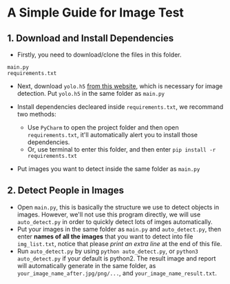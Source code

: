 # A Simple Guide for Image Test

## 1. Download and Install Dependencies

- Firstly, you need to download/clone the files in this folder.

```
main.py
requirements.txt
```

- Next, download `yolo.h5` [from this website](https://github.com/OlafenwaMoses/ImageAI/releases/download/1.0/yolo.h5), which is necessary for image detection. Put `yolo.h5` in the same folder as `main.py`
- Install dependencies decleared inside `requirements.txt`, we recommand two methods:
  - Use `PyCharm` to open the project folder and then open `requirements.txt`, it'll automatically alert you to install those dependencies.
  - Or, use terminal to enter this folder, and then enter `pip install -r requirements.txt`

- Put images you want to detect inside the same folder as `main.py`



## 2. Detect People in Images

- Open `main.py`, this is basically the structure we use to detect objects in images. However, we'll not use this program directly, we will use `auto_detect.py` in order to quickly detect lots of imges automatically.
- Put your images in the same folder as `main.py` and `auto_detect.py`, then enter **names of all the images** that you want to detect into file `img_list.txt`, notice that please *print an extra line* at the end of this file.
- Run `auto_detect.py` by using `python auto_detect.py`, or `python3 auto_detect.py` if your default is python2. The result image and report will automatically generate in the same folder, as `your_image_name_after.jpg/png/...`, and `your_image_name_result.txt`.